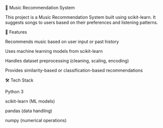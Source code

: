 🎵 Music Recommendation System

This project is a Music Recommendation System built using scikit-learn.
It suggests songs to users based on their preferences and listening patterns.




🚀 Features

Recommends music based on user input or past history

Uses machine learning models from scikit-learn

Handles dataset preprocessing (cleaning, scaling, encoding)

Provides similarity-based or classification-based recommendations




🛠️ Tech Stack

Python 3

scikit-learn (ML models)

pandas (data handling)

numpy (numerical operations)
